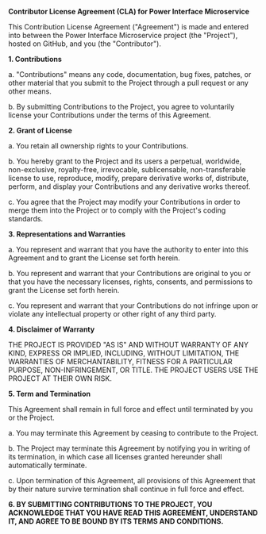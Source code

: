 **Contributor License Agreement (CLA) for Power Interface Microservice**

This Contribution License Agreement ("Agreement") is made and entered into between the Power Interface Microservice project (the "Project"), hosted on GitHub, and you (the "Contributor").

**1. Contributions**

a. "Contributions" means any code, documentation, bug fixes, patches, or other material that you submit to the Project through a pull request or any other means.

b. By submitting Contributions to the Project, you agree to voluntarily license your Contributions under the terms of this Agreement.

**2. Grant of License**

a. You retain all ownership rights to your Contributions.

b. You hereby grant to the Project and its users a perpetual, worldwide, non-exclusive, royalty-free, irrevocable, sublicensable, non-transferable license to use, reproduce, modify, prepare derivative works of, distribute, perform, and display your Contributions and any derivative works thereof.

c. You agree that the Project may modify your Contributions in order to merge them into the Project or to comply with the Project's coding standards.

**3. Representations and Warranties**

a. You represent and warrant that you have the authority to enter into this Agreement and to grant the License set forth herein.

b. You represent and warrant that your Contributions are original to you or that you have the necessary licenses, rights, consents, and permissions to grant the License set forth herein.

c. You represent and warrant that your Contributions do not infringe upon or violate any intellectual property or other right of any third party.

**4. Disclaimer of Warranty**

THE PROJECT IS PROVIDED "AS IS" AND WITHOUT WARRANTY OF ANY KIND, EXPRESS OR IMPLIED, INCLUDING, WITHOUT LIMITATION, THE WARRANTIES OF MERCHANTABILITY, FITNESS FOR A PARTICULAR PURPOSE, NON-INFRINGEMENT, OR TITLE. THE PROJECT USERS USE THE PROJECT AT THEIR OWN RISK.

**5. Term and Termination**

This Agreement shall remain in full force and effect until terminated by you or the Project.

a. You may terminate this Agreement by ceasing to contribute to the Project.

b. The Project may terminate this Agreement by notifying you in writing of its termination, in which case all licenses granted hereunder shall automatically terminate.

c. Upon termination of this Agreement, all provisions of this Agreement that by their nature survive termination shall continue in full force and effect.

**6. BY SUBMITTING CONTRIBUTIONS TO THE PROJECT, YOU ACKNOWLEDGE THAT YOU HAVE READ THIS AGREEMENT, UNDERSTAND IT, AND AGREE TO BE BOUND BY ITS TERMS AND CONDITIONS.**
